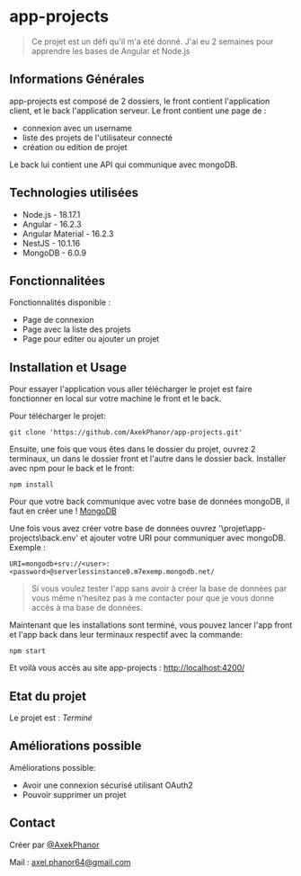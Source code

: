 # app-projects
> Ce projet est un défi qu'il m'a été donné. J'ai eu 2 semaines pour apprendre les bases de Angular et Node.js


## Informations Générales

app-projects est composé de 2 dossiers, le front contient l'application client, et le back l'application serveur.
Le front contient une page de : 
- connexion avec un username
- liste des projets de l'utilisateur connecté
- création ou edition de projet

Le back lui contient une API qui communique avec mongoDB.

<!-- You don't have to answer all the questions - just the ones relevant to your project. -->


## Technologies utilisées
- Node.js - 18.17.1
- Angular - 16.2.3
- Angular Material - 16.2.3
- NestJS - 10.1.16
- MongoDB - 6.0.9


## Fonctionnalitées
Fonctionnalités disponible :
- Page de connexion
- Page avec la liste des projets
- Page pour editer ou ajouter un projet


## Installation et Usage
Pour essayer l'application vous aller télécharger le projet est faire fonctionner en local sur votre machine le front et le back.

Pour télécharger le projet:
```
git clone 'https://github.com/AxekPhanor/app-projects.git'
```


Ensuite, une fois que vous êtes dans le dossier du projet, ouvrez 2 terminaux, un dans le dossier front et l'autre dans le dossier back.
Installer avec npm pour le back et le front: 
```
npm install
```

Pour que votre back communique avec votre base de données mongoDB, il faut en créer une ! [MongoDB](https://www.mongodb.com/fr-fr)

Une fois vous avez créer votre base de données ouvrez '\projet\app-projects\back.env' et ajouter votre URI pour communiquer avec mongoDB.
Exemple :
```
URI=mongodb+srv://<user>:<password>@serverlessinstance0.m7exemp.mongodb.net/
```

> Si vous voulez tester l'app sans avoir à créer la base de données par vous même n'hesitez pas à me contacter pour que je vous donne accès à ma base de données. 


Maintenant que les installations sont terminé, vous pouvez lancer l'app front et l'app back dans leur terminaux respectif avec la commande:
```
npm start
```

Et voilà vous accès au site app-projects : [http://localhost:4200/](http://localhost:4200/)


## Etat du projet
Le projet est : _Terminé_ 


## Améliorations possible

Améliorations possible:
- Avoir une connexion sécurisé utilisant OAuth2
- Pouvoir supprimer un projet

## Contact
Créer par [@AxekPhanor](https://github.com/AxekPhanor)

Mail : axel.phanor64@gmail.com



